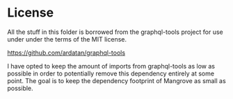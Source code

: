 # License 

All the stuff in this folder is borrowed from the graphql-tools project for use under under the terms of the MIT license.

https://github.com/ardatan/graphql-tools

I have opted to keep the amount of imports from graphql-tools as low as possible in order to potentially remove this dependency entirely at some point. The goal is to keep the dependency footprint of Mangrove as small as possible.
